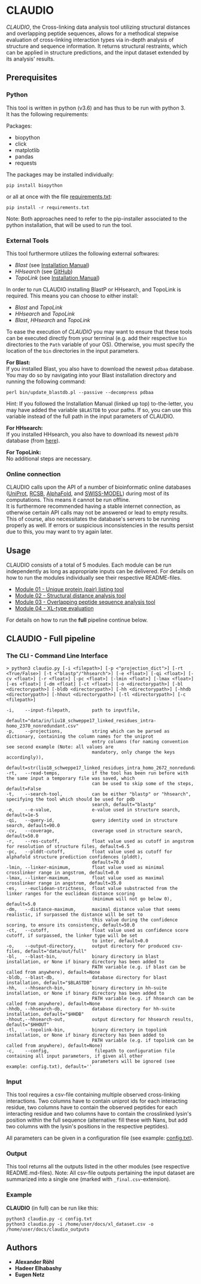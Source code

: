 # CLAUDIO 

*CLAUDIO*, the Cross-linking data analysis tool utilizing structural distances and overlapping peptide sequences, allows
for a methodical stepwise evaluation of cross-linking interaction types via in-depth analysis of structure and sequence 
information. It returns structural restraints, which can be applied in structure predictions, and the input dataset
extended by its analysis' results. 

## Prerequisites
### Python
This tool is written in python (v3.6) and has thus to be run with python 3.\
It has the following requirements:

Packages:
* biopython
* click
* matplotlib
* pandas
* requests

The packages may be installed individually:
```
pip install biopython
```
or all at once with the file [requirements.txt](https://github.com/KohlbacherLab/CLAUDIO/blob/main/requirements.txt):
```
pip install -r requirements.txt
```
Note: Both approaches need to refer to the pip-installer associated to the python installation, that will be used to run
the tool.

### External Tools
This tool furthermore utilizes the following external softwares:
* *Blast* (see [Installation Manual](https://www.ncbi.nlm.nih.gov/books/NBK52640/))
* *HHsearch* (see [GitHub](https://github.com/soedinglab/hh-suite))
* *TopoLink* (see [Installation Manual](http://leandro.iqm.unicamp.br/topolink/download.shtml))

In order to run CLAUDIO installing BlastP or HHsearch, and TopoLink is required. This means you can choose to either 
install:
* *Blast* and *TopoLink*
* *HHsearch* and *TopoLink*
* *Blast*, *HHsearch* and *TopoLink*

To ease the execution of *CLAUDIO* you may want to ensure that these tools can be executed directly from your terminal 
(e.g. add their respective `bin` directories to the `Path` variable of your OS). Otherwise, you must specify the
location of the `bin` directories in the input parameters.

**For Blast:**\
If you installed Blast, you also have to download the newest `pdbaa` database. You may do so by navigating into your 
Blast installation directory and running the following command:
```
perl bin/update_blastdb.pl --passive --decompress pdbaa
```
Hint: If you followed the Installation Manual (linked up top) to-the-letter, you may have added the variable `$BLASTDB`
to your paths. If so, you can use this variable instead of the full path in the input parameters of CLAUDIO.

**For HHsearch:**\
If you installed HHsearch, you also have to download its newest `pdb70` database (from [here](https://wwwuser.gwdg.de/~compbiol/data/hhsuite/databases/hhsuite_dbs/)).

**For TopoLink:**\
No additional steps are necessary.

### Online connection
CLAUDIO calls upon the API of a number of bioinformatic online databases ([UniProt](https://www.uniprot.org/), 
[RCSB](https://www.rcsb.org/), [AlphaFold](https://alphafold.ebi.ac.uk/), and 
[SWISS-MODEL](https://swissmodel.expasy.org/)) during most of its computations. This means it cannot be run offline.\
It is furthermore recommended having a stable internet connection, as otherwise certain API calls may not be answered or
lead to empty results. This of course, also necessitates the database's servers to be running properly as well. If 
errors or suspicious inconsistencies in the results persist due to this, you may want to try again later.

## Usage
CLAUDIO consists of a total of 5 modules. Each module can be run independently as long as appropriate inputs can be 
delivered. For details on how to run the modules individually see their respective README-files.
* [Module 01 - Unique protein (pair) listing tool](https://github.com/KohlbacherLab/CLAUDIO/blob/main/module01/README.md)
* [Module 02 - Structural distance analysis tool](https://github.com/KohlbacherLab/CLAUDIO/blob/main/module02/README.md)
* [Module 03 - Overlapping peptide sequence analysis tool](https://github.com/KohlbacherLab/CLAUDIO/blob/main/module03/README.md)
* [Module 04 - XL-type evaluation](https://github.com/KohlbacherLab/CLAUDIO/blob/main/module04/README.md)

For details on how to run the **full** pipeline continue below.

## CLAUDIO - Full pipeline
### The CLI - Command Line Interface
```
> python3 claudio.py [-i <filepath>] [-p <"projection_dict">] [-rt <True/False>] [-t <"blastp"/"hhsearch">] [-e <float>] [-qi <float>] [-cv <float>] [-r <float>] [-pc <float>] [-lmin <float>] [-lmax <float>] [-es <float>] [-dm <float] [-ct <float>] [-o <directorypath>] [-bl <directorypath>] [-bldb <directorypath>] [-hh <directorypath>] [-hhdb <directorypath>] [-hhout <directorypath>] [-tl <directorypath>] [-c <filepath>] 

-i,    --input-filepath,        path to inputfile,
                                default="data/in/liu18_schweppe17_linked_residues_intra-homo_2370_nonredundant.csv"
-p,    --projections,           string which can be parsed as dictionary, containing the column names for the uniprot 
                                entry columns (for naming convention see second example (Note: all values are 
                                mandatory, only change the keys accordingly)),
                                default=str(liu18_schweppe17_linked_residues_intra_homo_2672_nonredundant)
-rt,   --read-temps,            if the tool has been run before with the same input a temporary file was saved, which
                                can be used to skip some of the steps, default=False
-t,    --search-tool,           can be either "blastp" or "hhsearch", specifying the tool which should be used for pdb 
                                search, default="blastp"
-e,    --e-value,               e-value used in structure search, default=1e-5
-qi,   --query-id,              query identity used in structure search, default=90.0
-cv,   --coverage,              coverage used in structure search, default=50.0
-r,    --res-cutoff,            float value used as cutoff in angstrom for resolution of structure files, default=6.5
-pc,   --plddt-cutoff,          float value used as cutoff for alphafold structure prediction confidences (plddt), 
                                default=70.0  
-lmin, --linker-minimum,        float value used as minimal crosslinker range in angstrom, default=0.0
-lmax, --linker-maximum,        float value used as maximal crosslinker range in angstrom, default=35.0
-es,   --euclidean-strictness,  float value substracted from the linker ranges for the euclidean distance scoring
                                (minimum will not go below 0), default=5.0
-dm,   --distance-maximum,      maximal distance value that seems realistic, if surpassed the distance will be set to 
                                this value during the confidence scoring, to ensure its consistency, default=50.0
-ct,   --cutoff,                float value used as confidence score cutoff, if surpassed, the linker type will be set 
                                to inter, default=0.0  
-o,    --output-directory,      output directory for produced csv-files, default="data/out/full"
-bl,   --blast-bin,             binary directory in blast installation, or None if binary directory has been added to 
                                PATH variable (e.g. if blast can be called from anywhere), default=None
-bldb, --blast-db,              database directory for blast installation, default="$BLASTDB"
-hh,   --hhsearch-bin,          binary directory in hh-suite installation, or None if binary directory has been added to
                                PATH variable (e.g. if hhsearch can be called from anywhere), default=None
-hhdb, --hhsearch-db,           database directory for hh-suite installation, default="$HHDB"
-hhout,--hhsearch-out,          output directory for hhsearch results, default="$HHOUT"
-tl,   --topolink-bin,          binary directory in topolink installation, or None if binary directory has been added to
                                PATH variable (e.g. if topolink can be called from anywhere), default=None)
-c,    --config,                 filepath to configuration file containing all input parameters, if given all other 
                                parameters will be ignored (see example: config.txt), default=''
```
### Input
This tool requires a csv-file containing multiple observed cross-linking interactions. Two columns have to contain 
uniprot ids for each interacting residue, two columns have to contain the observed peptides for each interacting residue
and two columns have to contain the crosslinked lysin's position within the full sequence (alternative: fill these with
Nans, but add two columns with the lysin's positions in the respective peptides).

All parameters can be given in a configuration file (see example: [config.txt](https://github.com/KohlbacherLab/CLAUDIO/blob/main/config.txt)).

### Output
This tool returns all the outputs listed in the other modules (see respective README.md-files).
Note: All csv-file outputs pertaining the input dataset are summarized into a single one (marked with 
`_final.csv`-extension).

### Example
**CLAUDIO** (in full) can be run like this:
```
python3 claudio.py -c config.txt
python3 claudio.py -i /home/user/docs/xl_dataset.csv -o /home/user/docs/claudio_outputs
```

## Authors
* **Alexander Röhl**
* **Hadeer Elhabashy**
* **Eugen Netz**
